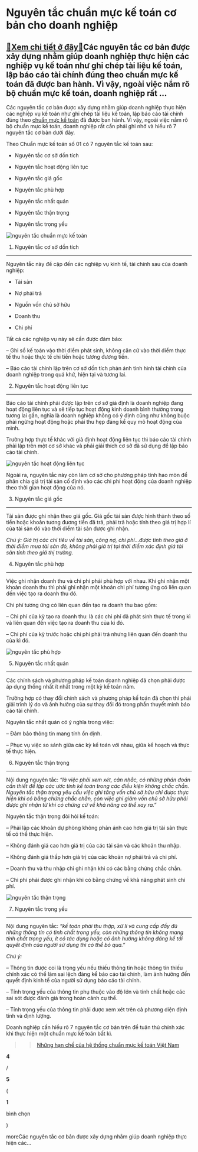 Nguyên tắc chuẩn mực kế toán cơ bản cho doanh nghiệp
====================================================

[:gift:Xem chi tiết ở đây:gift:](https://hddtvn.com/nguyen-tac-chuan-muc-ke-toan-co-ban-cho-doanh-nghiep/)Các nguyên tắc cơ bản được xây dựng nhằm giúp doanh nghiệp thực hiện các nghiệp vụ kế toán như ghi chép tài liệu kế toán, lập báo cáo tài chính đúng theo chuẩn mực kế toán đã được ban hành. Vì vậy, ngoài việc nắm rõ bộ chuẩn mực kế toán, doanh nghiệp rất …
----------------------------------------------------------------------------------------------------------------------------------------------------------------------------------------------------------------------------------------------------------------

Các nguyên tắc cơ bản được xây dựng nhằm giúp doanh nghiệp thực hiện các nghiệp vụ kế toán như ghi chép tài liệu kế toán, lập báo cáo tài chính đúng theo [chuẩn mực kế toán](#) đã được ban hành. Vì vậy, ngoài việc nắm rõ bộ chuẩn mực kế toán, doanh nghiệp rất cần phải ghi nhớ và hiểu rõ 7 nguyên tắc cơ bản dưới đây.


Theo Chuẩn mực kế toán số 01 có 7 nguyên tắc kế toán sau:




* Nguyên tắc cơ sở dồn tích

* Nguyên tắc hoạt động liên tục

* Nguyên tắc giá gốc

* Nguyên tắc phù hợp

* Nguyên tắc nhất quán

* Nguyên tắc thận trọng

* Nguyên tắc trọng yếu



![nguyên tắc chuẩn mực kế toán](https://hddtvn.com/wp-content/uploads/2021/01/nguyen-tac-chuan-muc-ke-toan-1024x540-1.jpg)


1. Nguyên tắc cơ sở dồn tích
----------------------------


Nguyên tắc này đề cập đến các nghiệp vụ kinh tế, tài chính sau của doanh nghiệp:




* Tài sản

* Nợ phải trả

* Nguồn vốn chủ sở hữu

* Doanh thu

* Chi phí



Tất cả các nghiệp vụ này sẽ cần được đảm bảo:


– Ghi sổ kế toán vào thời điểm phát sinh, không căn cứ vào thời điểm thực tế thu hoặc thực tế chi tiền hoặc tương đương tiền.


– Báo cáo tài chính lập trên cơ sở dồn tích phản ánh tình hình tài chính của doanh nghiệp trong quá khứ, hiện tại và tương lai.


2. Nguyên tắc hoạt động liên tục
--------------------------------


Báo cáo tài chính phải được lập trên cơ sở giả định là doanh nghiệp đang hoạt động liên tục và sẽ tiếp tục hoạt động kinh doanh bình thường trong tương lai gần, nghĩa là doanh nghiệp không có ý định cũng như không buộc phải ngừng hoạt động hoặc phải thu hẹp đáng kể quy mô hoạt động của mình.


Trường hợp thực tế khác với giả định hoạt động liên tục thì báo cáo tài chính phải lập trên một cơ sở khác và phải giải thích cơ sở đã sử dụng để lập báo cáo tài chính.


![nguyên tắc hoạt động liên tục](https://hddtvn.com/wp-content/uploads/2021/01/nguyen-tac-hoat-dong-lien-tuc.gif)


Ngoài ra, nguyên tắc này còn làm cơ sở cho phương pháp tính hao mòn để phân chia giá trị tài sản cố định vào các chi phí hoạt động của doanh nghiệp theo thời gian hoạt động của nó.


3. Nguyên tắc giá gốc
---------------------


Tài sản được ghi nhận theo giá gốc. Giá gốc tài sản được hình thành theo số tiền hoặc khoản tương đương tiền đã trả, phải trả hoặc tính theo giá trị hợp lí của tài sản đó vào thời điểm tài sản được ghi nhận.


*Chú ý: Giá trị các chỉ tiêu về tài sản, công nợ, chi phí…được tính theo giá ở thời điểm mua tài sản đó, không phải giá trị tại thời điểm xác định giá tài sản tính theo giá thị trường.*


4. Nguyên tắc phù hợp
---------------------


Việc ghi nhận doanh thu và chi phí phải phù hợp với nhau. Khi ghi nhận một khoản doanh thu thì phải ghi nhận một khoản chi phí tương ứng có liên quan đến việc tạo ra doanh thu đó.


Chi phí tương ứng có liên quan đến tạo ra doanh thu bao gồm:


– Chi phí của kỳ tạo ra doanh thu: là các chi phí đã phát sinh thực tế trong kì và liên quan đến việc tạo ra doanh thu của kì đó.


– Chi phí của kỳ trước hoặc chi phí phải trả nhưng liên quan đến doanh thu của kì đó.


![nguyên tắc phù hợp](https://hddtvn.com/wp-content/uploads/2021/01/nguyen-tac-phu-hop.jpg)


5. Nguyên tắc nhất quán
-----------------------


Các chính sách và phương pháp kế toán doanh nghiệp đã chọn phải được áp dụng thống nhất ít nhất trong một kỳ kế toán năm.


Trường hợp có thay đổi chính sách và phương pháp kế toán đã chọn thì phải giải trình lý do và ảnh hưởng của sự thay đổi đó trong phần thuyết minh báo cáo tài chính.


Nguyên tắc nhất quán có ý nghĩa trong việc:


– Đảm bảo thông tin mang tính ổn định.


– Phục vụ việc so sánh giữa các kỳ kế toán với nhau, giữa kế hoạch và thực tế thực hiện.


6. Nguyên tắc thận trọng
------------------------


Nội dung nguyên tắc: *“là việc phải xem xét, cân nhắc, có những phán đoán cần thiết để lập các ước tính kế toán trong các điều kiện không chắc chắn. Nguyên tắc thận trọng yêu cầu việc ghi tăng vốn chủ sở hữu chỉ được thực hiện khi có bằng chứng chắc chắn, còn việc ghi giảm vốn chủ sở hữu phải được ghi nhận từ khi có chứng cứ về khả năng có thể xay ra.”*


Nguyên tắc thận trọng đòi hỏi kế toán:


– Phải lập các khoản dự phòng không phản ánh cao hơn giá trị tài sản thực tế có thể thực hiện.


– Không đánh giá cao hơn giá trị của các tài sản và các khoản thu nhập.


– Không đánh giá thấp hơn giá trị của các khoản nợ phải trả và chi phí.


– Doanh thu và thu nhập chỉ ghi nhận khi có các bằng chứng chắc chắn.


– Chi phí phải được ghi nhận khi có bằng chứng về khả năng phát sinh chi phí.


![nguyên tắc thận trọng](https://hddtvn.com/wp-content/uploads/2021/01/nguyen-tac-than-trong.jpg)


7. Nguyên tắc trọng yếu
-----------------------


Nội dung nguyên tắc: *“kế toán phải thu thập, xử lí và cung cấp đầy đủ những thông tin có tình chất trọng yếu, còn những thông tin không mang tính chất trọng yếu, ít có tác dụng hoặc có ảnh hưởng không đáng kể tới quyết định của người sử dụng thì có thể bỏ qua.”*


*Chú ý:*


– Thông tin được coi là trọng yếu nếu thiếu thông tin hoặc thông tin thiếu chính xác có thể làm sai lệch đáng kể báo cáo tài chính, làm ảnh hưởng đến quyết định kinh tế của người sử dụng báo cáo tài chính.


– Tính trọng yếu của thông tin phụ thuộc vào độ lớn và tính chất hoặc các sai sót được đánh giá trong hoàn cảnh cụ thể.


– Tính trọng yếu của thông tin phải được xem xét trên cả phương diện định tính và định lượng.


Doanh nghiệp cần hiểu rõ 7 nguyên tắc cơ bản trên để tuân thủ chính xác khi thực hiện một chuẩn mực kế toán bất kì.


>> [Những hạn chế của hệ thống chuẩn mực kế toán Việt Nam](#)








































**4**  

/  

**5**  

(  

**1**  

  

 bình chọn   

)


moreCác nguyên tắc cơ bản được xây dựng nhằm giúp doanh nghiệp thực hiện các…

